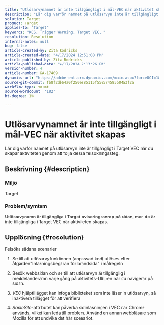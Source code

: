 ```yaml
---
title: "Utlösarvynamnet är inte tillgängligt i mål-VEC när aktivitet skapas"
description: "Lär dig varför namnet på utlösarvyn inte är tillgängligt i Target VEC när du skapar aktiviteten"
solution: Target
product: Target
applies-to: "Target"
keywords: "KCS, Trigger Warning, Target VEC, "
resolution: Resolution
internal-notes: null
bug: false
article-created-by: Zita Rodricks
article-created-date: "4/17/2024 12:51:08 PM"
article-published-by: Zita Rodricks
article-published-date: "4/17/2024 2:13:26 PM"
version-number: 4
article-number: KA-17409
dynamics-url: "https://adobe-ent.crm.dynamics.com/main.aspx?forceUCI=1&pagetype=entityrecord&etn=knowledgearticle&id=329d1825-b9fc-ee11-a1ff-6045bd0065b6"
source-git-commit: fb8f2db64a0f250e285115f556574585b04a3f2a
workflow-type: tm+mt
source-wordcount: '182'
ht-degree: 1%

---
```


# Utlösarvynamnet är inte tillgängligt i mål-VEC när aktivitet skapas


Lär dig varför namnet på utlösarvyn inte är tillgängligt i Target VEC när du skapar aktiviteten genom att följa dessa felsökningssteg.

## Beskrivning {#description}


### Miljö

Target

### Problem/symtom

Utlösarvynamn är tillgängliga i Target-aviseringsanrop på sidan, men de är inte tillgängliga i Target VEC när aktiviteten skapas.


## Upplösning {#resolution}


Felsöka sådana scenarier

1. Se till att utlösarvyfunktionen (anpassad kod) utlöses efter åtgärden&quot;Inläsningsbegäran för brandsida&quot; i målregeln

2. Besök webbsidan och se till att utlösarvyn är tillgänglig i meddelanderamn varje gång på aktivitets-URL:en när du navigerar på sidan.

3. *VEC* hjälptillägget kan infoga biblioteket som inte läser in utlösarvyn, så inaktivera tillägget för att verifiera

4. *SameSite*-attributet kan påverka sidinläsningen i VEC när Chrome används, vilket kan leda till problem. Använd en annan webbläsare som Mozilla för att undvika det här scenariot.
